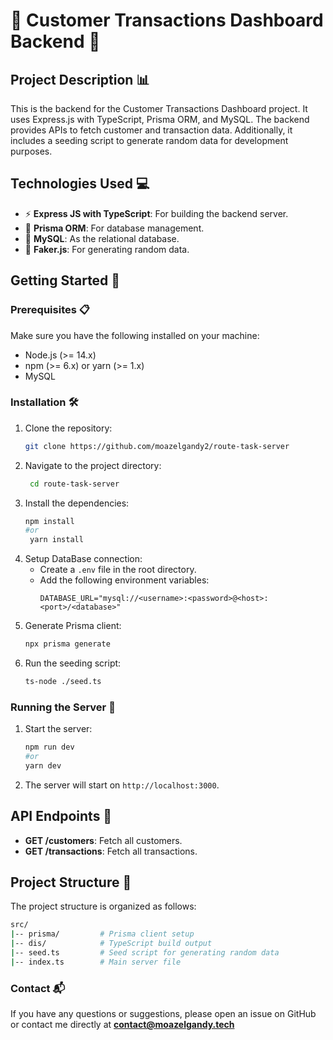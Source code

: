 # 🎉 Customer Transactions Dashboard Backend 🚀

## Project Description 📊

This is the backend for the Customer Transactions Dashboard project. It uses Express.js with TypeScript, Prisma ORM, and MySQL. The backend provides APIs to fetch customer and transaction data. Additionally, it includes a seeding script to generate random data for development purposes.

## Technologies Used 💻

- ⚡ **Express JS with TypeScript**: For building the backend server.
- 🔄 **Prisma ORM**: For database management.
- 🐬 **MySQL**: As the relational database.
- 🔀 **Faker.js**: For generating random data.

## Getting Started 🚀

### Prerequisites 📋

Make sure you have the following installed on your machine:

- Node.js (>= 14.x)
- npm (>= 6.x) or yarn (>= 1.x)
- MySQL

### Installation 🛠️

1. Clone the repository:
   ```sh
   git clone https://github.com/moazelgandy2/route-task-server
   ```
2. Navigate to the project directory:
   ```sh
    cd route-task-server
   ```
3. Install the dependencies:
   ```sh
   npm install
   #or
    yarn install
   ```
4. Setup DataBase connection:
   - Create a `.env` file in the root directory.
   - Add the following environment variables:
     ```env
     DATABASE_URL="mysql://<username>:<password>@<host>:<port>/<database>"
     ```
5. Generate Prisma client:
   ```sh
   npx prisma generate
   ```
6. Run the seeding script:
   ```sh
   ts-node ./seed.ts
   ```

### Running the Server 🚀

1. Start the server:
   ```sh
   npm run dev
   #or
   yarn dev
   ```
2. The server will start on `http://localhost:3000`.

## API Endpoints 📡

- **GET /customers**: Fetch all customers.
- **GET /transactions**: Fetch all transactions.

## Project Structure 📁

The project structure is organized as follows:

```sh
src/
|-- prisma/         # Prisma client setup
|-- dis/            # TypeScript build output
|-- seed.ts         # Seed script for generating random data
|-- index.ts        # Main server file
```

### Contact 📬

If you have any questions or suggestions, please open an issue on GitHub or contact me directly at **contact@moazelgandy.tech**
